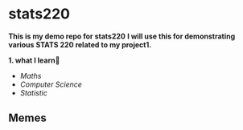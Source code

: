 # stats220
**This is my demo repo for stats220**
**I will use this for demonstrating various STATS 220 related to my project1.**
<!--- numbered lists --->
**1. what I learn🥰**
<!--- unordered lists --->
* *Maths*
* *Computer Science*
* *Statistic*
## Memes
